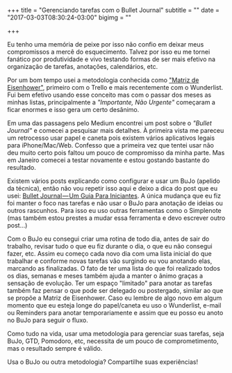 +++
title = "Gerenciando tarefas com o Bullet Journal"
subtitle = ""
date = "2017-03-03T08:30:24-03:00"
bigimg = ""

+++

Eu tenho uma memória de peixe por isso não confio em deixar meus compromissos a mercê do esquecimento. Talvez por isso eu me tornei fanático por produtividade e vivo testando formas de ser mais efetivo na organização de tarefas, anotações, calendários, etc. 

<!--more-->

Por um bom tempo usei a metodologia conhecida como ["Matriz de Eisenhower"](http://eltonminetto.net/2014/08/05/gerenciando-tarefas-com-o-trello-e-a-matriz-de-eisenhower/), primeiro com o Trello e mais recentemente com o Wunderlist. Fui bem efetivo usando esse conceito mas com o passar dos meses as minhas listas, principalmente a *"Importante, Não Urgente"* começaram a ficar enormes e isso gera um certo desânimo. 

Em uma das passagens pelo Medium encontrei um post sobre o *"Bullet Journal"* e comecei a pesquisar mais detalhes. À primeira vista me pareceu um retrocesso usar papel e caneta pois existem vários aplicativos legais para iPhone/Mac/Web. Confesso que a primeira vez que tentei usar não deu muito certo pois faltou um pouco de compromisso da minha parte. Mas em Janeiro comecei a testar novamente e estou gostando bastante do resultado. 

Existem vários posts explicando como configurar e usar um BuJo (apelido da técnica), então não vou repetir isso aqui e deixo a dica do post que eu usei: [Bullet Journal — Um Guia Para Iniciantes](https://medium.com/@525600/bullet-journal-um-guia-para-iniciantes-b826a49e3bd0#.echj9tylh). A única mudança que eu fiz foi manter o foco nas tarefas e não usar o BuJo para anotação de ideias ou outros rascunhos. Para isso eu uso outras ferramentas como o Simplenote (mas também estou prestes a mudar essa ferramenta e devo escrever outro post...)

Com o BuJo eu consegui criar uma rotina de todo dia, antes de sair do trabalho, revisar tudo o que eu fiz durante o dia, o que eu não consegui fazer, etc. Assim eu começo cada novo dia com uma lista inicial do que trabalhar e conforme novas tarefas vão surgindo eu vou anotando elas, marcando as finalizadas. O fato de ter uma lista do que foi realizado todos os dias, semanas e meses também ajuda a manter o ânimo graças a sensação de evolução. Ter um espaço "limitado" para anotar as tarefas também faz pensar o que pode ser delegado ou postergado, similar ao que se propõe a Matriz de Eisenhower. Caso eu lembre de algo novo em algum momento que eu esteja longe do papel/caneta eu uso o Wunderlist, e-mail ou Reminders para anotar temporariamente e assim que eu posso eu anoto no BuJo para seguir o fluxo.

Como tudo na vida, usar uma metodologia para gerenciar suas tarefas, seja BuJo, GTD, Pomodoro, etc, necessita de um pouco de comprometimento, mas o resultado sempre é válido. 

Usa o BuJo ou outra metodologia? Compartilhe suas experiências!
